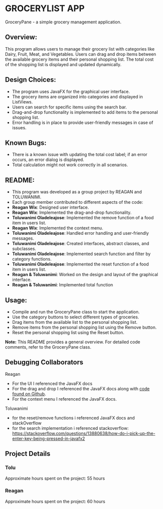 # GROCERYLIST APP
GroceryPane - a simple grocery management application.

## Overview:
This program allows users to manage their grocery list with categories like Dairy, Fruit, Meat, and Vegetables.
Users can drag and drop items between the available grocery items and their personal shopping list.
The total cost of the shopping list is displayed and updated dynamically.
 
## Design Choices:
- The program uses JavaFX for the graphical user interface.
- The grocery items are organized into categories and displayed in ListViews.
- Users can search for specific items using the search bar.
- Drag-and-drop functionality is implemented to add items to the personal shopping list.
- Error handling is in place to provide user-friendly messages in case of issues.
   
## Known Bugs:
- There is a known issue with updating the total cost label; if an error occurs, an error dialog is displayed.
- Total calculation might not work correctly in all scenarios.
  
## README:
- This program was developed as a group project by REAGAN and TOLUWANIMI.
- Each group member contributed to different aspects of the code:
- **Reagan Wix**: Designed user interface.
- **Reagan Wix**: Implemented the drag-and-drop functionality.
- **Toluwanimi Oladeleajose**: Implemented the remove function of a food item in users list.
- **Reagan Wix**: Implemented the context menu.
- **Toluwanimi Oladeleajose**: Handled error handling and user-friendly messages.
- **Toluwanimi Oladeleajose**: Created interfaces, abstract classes, and subclasses.
- **Toluwanimi Oladeleajose**: Implemented search function and filter by category functions.
- **Toluwanimi Oladeleajose**: Implemented the reset function of a food item in users list.
- **Reagan & Toluwanimi**: Worked on the design and layout of the graphical interface.
- **Reagan & Toluwanimi**: Implemented total function
 
## Usage:
- Compile and run the GroceryPane class to start the application.
- Use the category buttons to select different types of groceries.
- Drag items from the available list to the personal shopping list.
- Remove items from the personal shopping list using the Remove button.
- Reset the personal shopping list using the Reset button.
  
**Note:** This README provides a general overview. For detailed code comments, refer to the GroceryPane class.

## Debugging Collaborators
Reagan
- For the UI I referenced the JavaFX docs
- For the drag and drop I referenced the JavaFX docs along with [code found on Github](https://gist.github.com/jewelsea/7821196).
- For the context menu I referenced the JavaFX docs.

Toluwanimi 
- for the reset/remove functions i referenced JavaFX docs and stackOverflow
- for the search implementation i referenced stackoverflow: https://stackoverflow.com/questions/13880638/how-do-i-pick-up-the-enter-key-being-pressed-in-javafx2

## Project Details
### Tolu
Approximate hours spent on the project: 55 hours

### Reagan
Approximate hours spent on the project: 60 hours
